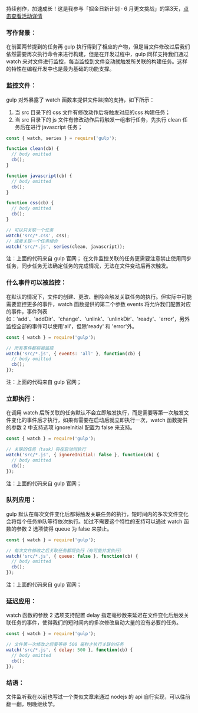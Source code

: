 持续创作，加速成长！这是我参与「掘金日新计划 · 6 月更文挑战」的第3天，[点击查看活动详情](https://juejin.cn/post/7099702781094674468)
### 写作背景：
在前面两节提到的任务再 gulp 执行得到了相应的产物，但是当文件修改过后我们依然需要再次执行命令来进行构建，但是在开发过程中，gulp 同样支持我们通过 watch 来对文件进行监控，每当监控到文件变动就触发所关联的构建任务。这样的特性在编程开发中也是最为基础的功能支撑。
### 监控文件：
gulp 对外暴露了 watch 函数来提供文件监控的支持，如下所示：

1. 当 src 目录下的 css 文件有修改动作后将触发对应的css 构建任务；
2. 当 src 目录下的 js 文件有修改动作后将触发一组串行任务，先执行 clean 任务后在进行 javascript 任务；
```javascript
const { watch, series } = require('gulp');

function clean(cb) {
  // body omitted
  cb();
}

function javascript(cb) {
  // body omitted
  cb();
}

function css(cb) {
  // body omitted
  cb();
}

// 可以只关联一个任务
watch('src/*.css', css);
// 或者关联一个任务组合
watch('src/*.js', series(clean, javascript));
```
注：上面的代码来自 gulp 官网；
在文件监控关联的任务更需要注意禁止使用同步任务，同步任务无法确定任务的完成情况，无法在文件变动后再次触发。

### 什么事件可以被监控：
在默认的情况下，文件的创建、更改、删除会触发关联任务的执行。但实际中可能需要监控更多的事件，watch 函数提供的第二个参数 events 将允许我们配置对应的事件，事件列表如：'add'、'addDir'、'change'、'unlink'、'unlinkDir'、'ready'、'error'，另外监控全部的事件可以使用'all'，但除'ready' 和 'error'外。
```javascript
const { watch } = require('gulp');

// 所有事件都将被监控
watch('src/*.js', { events: 'all' }, function(cb) {
  // body omitted
  cb();
});
```
注：上面的代码来自 gulp 官网；
### 立即执行：
在调用 watch 后所关联的任务默认不会立即触发执行，而是需要等第一次触发文件变化的事件后才执行，如果有需要在启动后就立即执行一次，watch 函数提供的参数 2 中支持选项 ignoreInitial 配置为 false 来支持。
```javascript
const { watch } = require('gulp');

// 关联的任务（task）将在启动时执行
watch('src/*.js', { ignoreInitial: false }, function(cb) {
  // body omitted
  cb();
});
```
注：上面的代码来自 gulp 官网；
### 队列应用：
gulp 默认在每次文件变化后都将触发关联任务的执行，短时间内的多次文件变化会将每个任务排队等待依次执行。如过不需要这个特性的支持可以通过 watch 函数的参数 2 选项使得 queue 为 false 来禁止。
```javascript
const { watch } = require('gulp');

// 每次文件修改之后关联任务都将执行（有可能并发执行）
watch('src/*.js', { queue: false }, function(cb) {
  // body omitted
  cb();
});
```
注：上面的代码来自 gulp 官网；
### 延迟应用：
watch 函数的参数 2 选项支持配置 delay 指定毫秒数来延迟在文件变化后触发关联任务的事件，使得我们的短时间内的多次修改启动大量的没有必要的任务。
```javascript
const { watch } = require('gulp');

// 文件第一次修改之后要等待 500 毫秒才执行关联的任务
watch('src/*.js', { delay: 500 }, function(cb) {
  // body omitted
  cb();
});
```

### 结语：
文件监听我在以前也写过一个类似文章来通过 nodejs 的 api 自行实现，可以往前翻一翻，明晚继续学。
